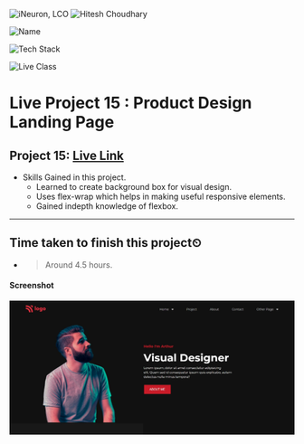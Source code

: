 
![iNeuron, LCO](https://img.shields.io/badge/iNeuron-LCO-green)
![Hitesh Choudhary](https://img.shields.io/badge/Hitesh--Choudhary-Full--stack--JS--bootcamp-red)

![Name](https://img.shields.io/badge/Project%20Made%20by-Abhijeet%20Sharma-yellow)

![Tech Stack](https://img.shields.io/badge/Tech%20Stack-HTML%20%7C%20CSS-blue)

![Live Class](https://img.shields.io/badge/Live%20Project%2015-Product%20Design%20Landing%20Page-brightgreen)

# Live Project 15 : Product Design Landing Page


## Project 15: [Live Link]()

-   Skills Gained in this project.
    - Learned to create background box for visual design.
    - Uses flex-wrap which helps in making useful responsive elements.
    - Gained indepth knowledge of flexbox.
        
---

## Time taken to finish this project⏲

- >Around 4.5 hours.

#### Screenshot

![Desktop](./screenshot/Project-15.png)
